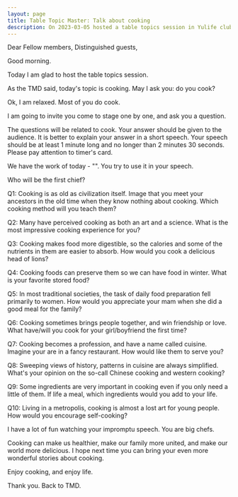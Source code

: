 ```yaml
---
layout: page
title: Table Topic Master: Talk about cooking
description: On 2023-03-05 hosted a table topics session in Yulife club of Toastmaster.
---
```


Dear Fellow members, Distinguished guests,

Good morning.

Today I am glad to host the table topics session.

As the TMD said, today's topic is cooking. May I ask you: do you cook?

Ok, I am relaxed. Most of you do cook.

I am going to invite you come to stage one by one, and ask you a question.

The questions will be related to cook. Your answer should be given to the audience. It is
better to explain your answer in a short speech. Your speech should be at least 1 minute
long and no longer than 2 minutes 30 seconds. Please pay attention to timer's card.

We have the work of today - "". You try to use it in your speech.

Who will be the first chief?

Q1: Cooking is as old as civilization itself. Image that you meet your ancestors in the old
time when they know nothing about cooking. Which cooking method will you teach them?

Q2: Many have perceived cooking as both an art and a science. What is the most
impressive cooking experience for you?

Q3: Cooking makes food more digestible, so the calories and some of the nutrients
in them are easier to absorb. How would you cook a delicious head of lions?

Q4: Cooking foods can preserve them so we can have food in winter. What is your
favorite stored food?

Q5: In most traditional societies, the task of daily food preparation fell primarily
to women. How would you appreciate your mam when she did a good meal for the family?

Q6: Cooking sometimes brings people together, and win friendship or love. What have/will
you cook for your girl/boyfriend the first time?

Q7: Cooking becomes a profession, and have a name called cuisine. Imagine your are
in a fancy restaurant. How would like them to serve you?

Q8: Sweeping views of history, patterns in cuisine are always simplified. What's
your opinion on the so-call Chinese cooking and western cooking?

Q9: Some ingredients are very important in cooking even if you only need a little of
them. If life a meal, which ingredients would you add to your life.

Q10: Living in a metropolis, cooking is almost a lost art for young people.
How would you encourage self-cooking?

I have a lot of fun watching your impromptu speech. You are big chefs.

Cooking can make us healthier, make our family more united, and make our world
more delicious. I hope next time you can bring your even more wonderful stories
about cooking.

Enjoy cooking, and enjoy life.

Thank you. Back to TMD.